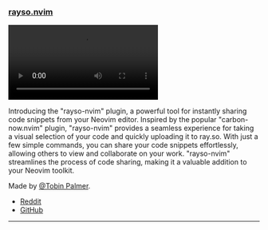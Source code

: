 <h3 id="rayso.nvim">
  <a href="#rayso.nvim">
    <span class="icon-text">
      <span class="icon">
        <i class="fa-solid fa-book"></i>
      </span>
    </span>
    <span>rayso.nvim</span>
  </a>
</h3>

<video controls>
  <source
    src="https://preview.redd.it/hf6b99fypv3b1.gif?format=mp4&v=enabled&s=160bd4849888f9bd46d39590c44b32bd2ba4b29f"
  >
</video>

Introducing the "rayso-nvim" plugin, a powerful tool for instantly sharing code snippets from your Neovim editor.
Inspired by the popular "carbon-now.nvim" plugin, "rayso-nvim" provides a seamless experience for taking a visual selection of your code and quickly uploading it to ray.so.
With just a few simple commands, you can share your code snippets effortlessly, allowing others to view and collaborate on your work.
"rayso-nvim" streamlines the process of code sharing, making it a valuable addition to your Neovim toolkit.

Made by [@Tobin Palmer](https://github.com/TobinPalmer).

- [Reddit](https://www.reddit.com/r/neovim/comments/13zs0gf/raysonvim_a_plugin_to_use_rayso_with_vim/)
- [GitHub](https://github.com/TobinPalmer/rayso.nvim)

---
